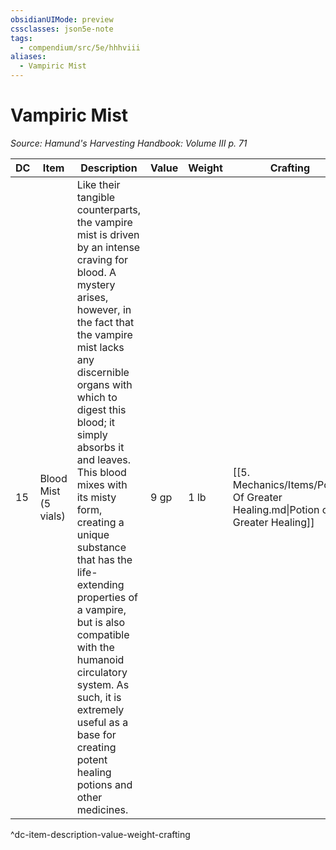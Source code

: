 ```yaml
---
obsidianUIMode: preview
cssclasses: json5e-note
tags:
  - compendium/src/5e/hhhviii
aliases:
  - Vampiric Mist
---
```

# Vampiric Mist
*Source: Hamund's Harvesting Handbook: Volume III p. 71* 

| DC | Item | Description | Value | Weight | Crafting |
|----|------|-------------|-------|--------|----------|
| 15 | Blood Mist (5 vials) | Like their tangible counterparts, the vampire mist is driven by an intense craving for blood. A mystery arises, however, in the fact that the vampire mist lacks any discernible organs with which to digest this blood; it simply absorbs it and leaves. This blood mixes with its misty form, creating a unique substance that has the life-extending properties of a vampire, but is also compatible with the humanoid circulatory system. As such, it is extremely useful as a base for creating potent healing potions and other medicines. | 9 gp | 1 lb | [[5. Mechanics/Items/Potion Of Greater Healing.md\|Potion of Greater Healing]] |
^dc-item-description-value-weight-crafting
